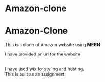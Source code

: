 # Amazon-clone

<h1>Amazon-Clone</h1>
This is a clone of Amazon website using <b>MERN</b>
<p>I have provided an url for the website</p>
<br>I have used <a link :"wix.com">wix</a> for styling and hosting.
<br>This is built as an assignment.
